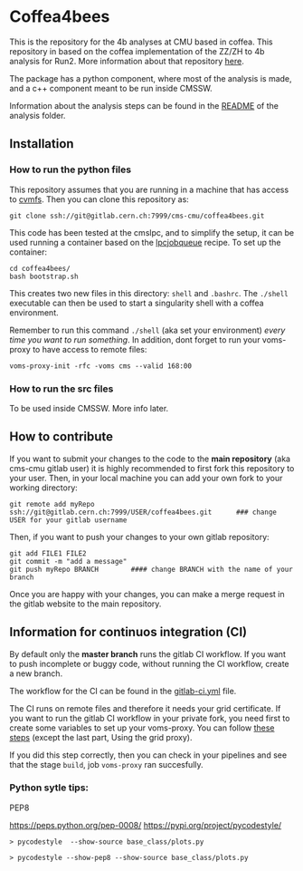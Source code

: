 # Coffea4bees

This is the repository for the 4b analyses at CMU based in coffea. 
This repository in based on the coffea implementation of the ZZ/ZH to 4b analysis for Run2. More information about that repository [here](https://github.com/patrickbryant/ZZ4b).

The package has a python component, where most of the analysis is made, and a c++ component meant to be run inside CMSSW.

Information about the analysis steps can be found in the [README](python/analysis/README.md) of the analysis folder.

## Installation

### How to run the python files

This repository assumes that you are running in a machine that has access to [cvmfs](https://cernvm.cern.ch/fs/). Then you can clone this repository as:

```
git clone ssh://git@gitlab.cern.ch:7999/cms-cmu/coffea4bees.git
```

This code has been tested at the cmslpc, and to simplify the setup, it can be used running a container based on the [lpcjobqueue](https://github.com/CoffeaTeam/lpcjobqueue) recipe. To set up the container:
```
cd coffea4bees/
bash bootstrap.sh
```
This creates two new files in this directory: `shell` and `.bashrc`. The `./shell` executable can then be used to start a singularity shell with a coffea environment. 

Remember to run this command `./shell` (aka set your environment) *every time you want to run something*. In addition, dont forget to run your voms-proxy to have access to remote files:

```
voms-proxy-init -rfc -voms cms --valid 168:00
```

### How to run the src files

To be used inside CMSSW. More info later.


## How to contribute 

If you want to submit your changes to the code to the **main repository** (aka cms-cmu gitlab user) it is highly recommended to first fork this repository to your user. 
Then, in your local machine you can add your own fork to your working directory:
```
git remote add myRepo ssh://git@gitlab.cern.ch:7999/USER/coffea4bees.git      ### change USER for your gitlab username
```
Then, if you want to push your changes to your own gitlab repository:
```
git add FILE1 FILE2 
git commit -m "add a message"
git push myRepo BRANCH        #### change BRANCH with the name of your branch
```
Once you are happy with your changes, you can make a merge request in the gitlab website to the main repository.

## Information for continuos integration (CI)

By default only the **master branch** runs the gitlab CI workflow. If you want to push incomplete or buggy code, without running the CI workflow, create a new branch. 

The workflow for the CI can be found in the [gitlab-ci.yml](.gitlab-ci.yml) file.

The CI runs on remote files and therefore it needs your grid certificate. If you want to run the gitlab CI workflow in your private fork, you need first to create some variables to set up your voms-proxy. You can follow [these steps](https://awesome-workshop.github.io/gitlab-cms/03-vomsproxy/index.html) (except the last part, Using the grid proxy).

If you did this step correctly, then you can check in your pipelines and see that the stage `build`, job `voms-proxy` ran succesfully.


### Python sytle tips:

PEP8

https://peps.python.org/pep-0008/
https://pypi.org/project/pycodestyle/


```
> pycodestyle  --show-source base_class/plots.py

> pycodestyle --show-pep8 --show-source base_class/plots.py 
```
